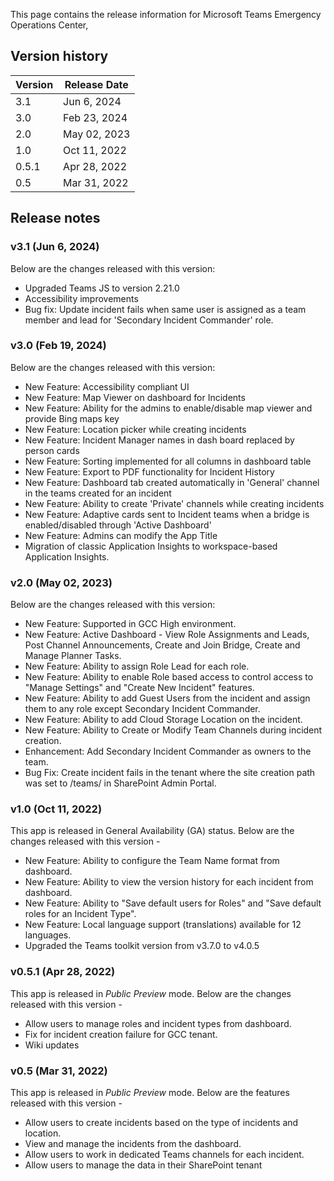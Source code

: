 This page contains the release information for Microsoft Teams Emergency Operations Center,

## Version history
| Version | Release Date |
|----|----|
| 3.1 | Jun 6, 2024 |
| 3.0 | Feb 23, 2024 |
| 2.0 | May 02, 2023 |
| 1.0 | Oct 11, 2022 |
| 0.5.1 | Apr 28, 2022 |
| 0.5 | Mar 31, 2022 |

## Release notes

### v3.1 (Jun 6, 2024)

Below are the changes released with this version:

- Upgraded Teams JS to version 2.21.0
- Accessibility improvements
- Bug fix: Update incident fails when same user is assigned as a team member and lead for 'Secondary Incident Commander' role. 

### v3.0 (Feb 19, 2024)

Below are the changes released with this version:

- New Feature: Accessibility compliant UI
- New Feature: Map Viewer on dashboard for Incidents
- New Feature: Ability for the admins to enable/disable map viewer and provide Bing maps key
- New Feature: Location picker while creating incidents
- New Feature: Incident Manager names in dash board replaced by person cards
- New Feature: Sorting implemented for all columns in dashboard table
- New Feature: Export to PDF functionality for Incident History
- New Feature: Dashboard tab created automatically in 'General' channel in the teams created for an incident
- New Feature: Ability to create 'Private' channels while creating incidents
- New Feature: Adaptive cards sent to Incident teams when a bridge is enabled/disabled through 'Active Dashboard'
- New Feature: Admins can modify the App Title
- Migration of classic Application Insights to workspace-based Application Insights.

### v2.0 (May 02, 2023)

Below are the changes released with this version:

- New Feature: Supported in GCC High environment.
- New Feature: Active Dashboard - View Role Assignments and Leads, Post Channel Announcements, Create and Join Bridge, Create and Manage Planner Tasks.
- New Feature: Ability to assign Role Lead for each role.
- New Feature: Ability to enable Role based access to control access to "Manage Settings" and "Create New Incident" features.
- New Feature: Ability to add Guest Users from the incident and assign them to any role except Secondary Incident Commander.
- New Feature: Ability to add Cloud Storage Location on the incident. 
- New Feature: Ability to Create or Modify Team Channels during incident creation.
- Enhancement: Add Secondary Incident Commander as owners to the team.
- Bug Fix: Create incident fails in the tenant where the site creation path was set to /teams/ in SharePoint Admin Portal.

### v1.0 (Oct 11, 2022)

This app is released in General Availability (GA) status. Below are the changes released with this version - 

- New Feature: Ability to configure the Team Name format from dashboard.
- New Feature: Ability to view the version history for each incident from dashboard.
- New Feature: Ability to "Save default users for Roles" and "Save default roles for an Incident Type".
- New Feature: Local language support (translations) available for 12 languages. 
- Upgraded the Teams toolkit version from v3.7.0 to v4.0.5


### v0.5.1 (Apr 28, 2022)

This app is released in _Public Preview_ mode. Below are the changes released with this version - 

- Allow users to manage roles and incident types from dashboard.
- Fix for incident creation failure for GCC tenant.
- Wiki updates

### v0.5 (Mar 31, 2022)

This app is released in _Public Preview_ mode. Below are the features released with this version - 

- Allow users to create incidents based on the type of incidents and location.
- View and manage the incidents from the dashboard.
- Allow users to work in dedicated Teams channels for each incident.
- Allow users to manage the data in their SharePoint tenant

